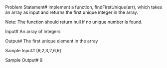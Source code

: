 Problem Statement#
Implement a function, findFirstUnique(arr), which takes an array as input and returns the first unique integer in the array.

Note: The function should return null if no unique number is found.

Input#
An array of integers

Output#
The first unique element in the array

Sample Input#
[9,2,3,2,6,6]

Sample Output#
9
